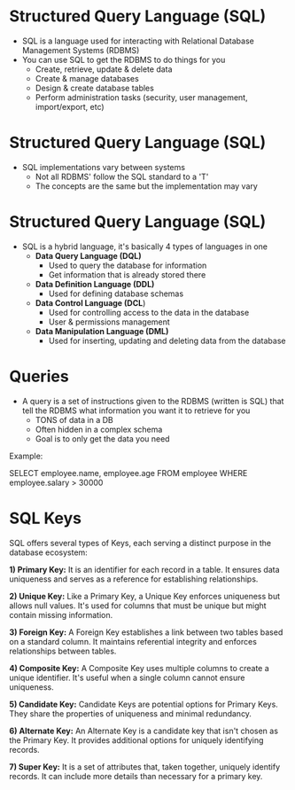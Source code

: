 # Structured Query Language (SQL)

* SQL is a language used for interacting with Relational Database Management Systems (RDBMS)
* You can use SQL to get the RDBMS to do things for you
  * Create, retrieve, update & delete data
  * Create & manage databases
  * Design & create database tables
  * Perform administration tasks (security, user management, import/export, etc)

# Structured Query Language (SQL)
* SQL implementations vary between systems
  * Not all RDBMS' follow the SQL standard to a 'T'
  * The concepts are the same but the implementation may vary

# Structured Query Language (SQL)
* SQL is a hybrid language, it's basically 4 types of languages in one
  * **Data Query Language (DQL)**
    * Used to query the database for information
    * Get information that is already stored there
  * **Data Definition Language (DDL)**
    * Used for defining database schemas
  * **Data Control Language (DCL**)
    * Used for controlling access to the data in the database
    * User & permissions management
  * **Data Manipulation Language (DML)**
    * Used for inserting, updating and deleting data from the database

# Queries

* A query is a set of instructions given to the RDBMS (written is SQL) that tell the RDBMS what information you want it to retrieve for you
  * TONS of data in a DB
  * Often hidden in a complex schema
  * Goal is to only get the data you need

Example:

  SELECT employee.name, employee.age
  FROM employee
  WHERE employee.salary > 30000

# SQL Keys

SQL offers several types of Keys, each serving a distinct purpose in the database ecosystem: 

**1) Primary Key:** It is an identifier for each record in a table. It ensures data uniqueness and serves as a reference for establishing relationships.  

**2) Unique Key:** Like a Primary Key, a Unique Key enforces uniqueness but allows null values. It's used for columns that must be unique but might contain missing information.  

**3) Foreign Key:** A Foreign Key establishes a link between two tables based on a standard column. It maintains referential integrity and enforces relationships between tables.  

**4) Composite Key:** A Composite Key uses multiple columns to create a unique identifier. It's useful when a single column cannot ensure uniqueness.  

**5) Candidate Key:** Candidate Keys are potential options for Primary Keys. They share the properties of uniqueness and minimal redundancy.  

**6) Alternate Key:** An Alternate Key is a candidate key that isn't chosen as the Primary Key. It provides additional options for uniquely identifying records.  

**7) Super Key:** It is a set of attributes that, taken together, uniquely identify records. It can include more details than necessary for a primary key. 